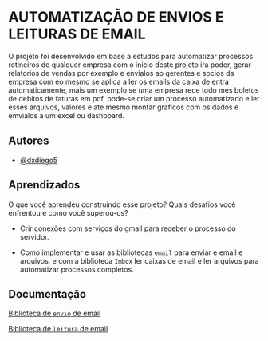 
# AUTOMATIZAÇÃO DE ENVIOS E LEITURAS DE EMAIL

O projeto foi desenvolvido em base a estudos para automatizar processos rotineiros de qualquer empresa com o inicio deste projeto ira poder, gerar relatorios de vendas por exemplo e envialos ao gerentes e socios da empresa com eo mesmo se aplica a ler os emails da caixa de entra automaticamente, mais um exemplo se uma empresa rece todo mes boletos de debitos de faturas em pdf, pode-se criar um processo automatizado e ler esses arquivos, valores e ate mesmo montar graficos com os dados e emvialos a um excel ou dashboard.


## Autores

- [@dxdiego5](https://www.github.com/dxdiego5)


## Aprendizados

O que você aprendeu construindo esse projeto? Quais desafios você enfrentou e como você superou-os?
- Crir conexões com serviços do gmail para receber o processo do servidor.

- Como implementar e usar as bibliotecas `email` para enviar e email e arquivos, e com a biblioteca `Imbox` ler caixas de email e ler arquivos para automatizar processos completos.


## Documentação

[Biblioteca de `envio` de email](https://docs.python.org/3/library/email.examples.html)

[Biblioteca de `leitura` de email](https://pypi.org/project/imbox/)